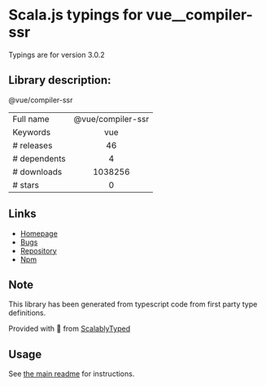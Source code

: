 
# Scala.js typings for vue__compiler-ssr

Typings are for version 3.0.2

## Library description:
@vue/compiler-ssr

|                    |                 |
| ------------------ | :-------------: |
| Full name          | @vue/compiler-ssr |
| Keywords           | vue |
| # releases         | 46 |
| # dependents       | 4 |
| # downloads        | 1038256 |
| # stars            | 0 |

## Links
- [Homepage](https://github.com/vuejs/vue-next/tree/master/packages/compiler-ssr#readme)
- [Bugs](https://github.com/vuejs/vue-next/issues)
- [Repository](https://github.com/vuejs/vue-next)
- [Npm](https://www.npmjs.com/package/%40vue%2Fcompiler-ssr)
    


## Note
This library has been generated from typescript code from first party type definitions.

Provided with :purple_heart: from [ScalablyTyped](https://github.com/oyvindberg/ScalablyTyped)

## Usage
See [the main readme](../../readme.md) for instructions.


